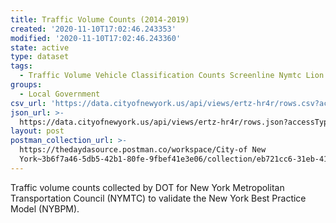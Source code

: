 ```yaml
---
title: Traffic Volume Counts (2014-2019)
created: '2020-11-10T17:02:46.243353'
modified: '2020-11-10T17:02:46.243360'
state: active
type: dataset
tags:
  - Traffic Volume Vehicle Classification Counts Screenline Nymtc Lion
groups:
  - Local Government
csv_url: 'https://data.cityofnewyork.us/api/views/ertz-hr4r/rows.csv?accessType=DOWNLOAD'
json_url: >-
  https://data.cityofnewyork.us/api/views/ertz-hr4r/rows.json?accessType=DOWNLOAD
layout: post
postman_collection_url: >-
  https://thedaydasource.postman.co/workspace/City-of New
  York~3b6f7a46-5db5-42b1-80fe-9fbef41e3e06/collection/eb721cc6-31eb-4149-b445-dce51fe5ace8
---
```

Traffic volume counts collected by DOT for New York Metropolitan Transportation Council (NYMTC) to validate the New York Best Practice Model (NYBPM).
